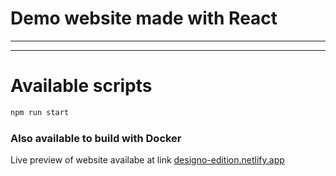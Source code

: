 # Demo website made with React
---

---
# Available scripts
```bash
npm run start
```
### Also available to build with Docker

Live preview of website availabe at link
<a href="https://designo-edition.netlify.app/">designo-edition.netlify.app</a>